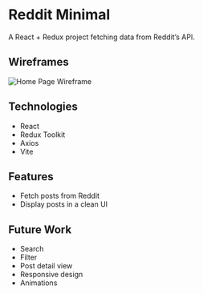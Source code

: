 # Reddit Minimal
A React + Redux project fetching data from Reddit’s API.

## Wireframes
![Home Page Wireframe](./docs/wireframes-illustration-1.png)

## Technologies
- React
- Redux Toolkit
- Axios
- Vite

## Features
- Fetch posts from Reddit
- Display posts in a clean UI

## Future Work
- Search
- Filter
- Post detail view
- Responsive design
- Animations
